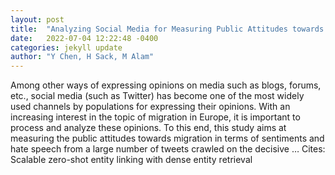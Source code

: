 ```yaml
---
layout: post
title:  "Analyzing Social Media for Measuring Public Attitudes towards Controversies and their Driving Factors-A Case Study of Migration"
date:   2022-07-04 12:22:48 -0400
categories: jekyll update
author: "Y Chen, H Sack, M Alam"
---
```

Among other ways of expressing opinions on media such as blogs, forums, etc., social media (such as Twitter) has become one of the most widely used channels by populations for expressing their opinions. With an increasing interest in the topic of migration in Europe, it is important to process and analyze these opinions. To this end, this study aims at measuring the public attitudes towards migration in terms of sentiments and hate speech from a large number of tweets crawled on the decisive …
Cites: ‪Scalable zero-shot entity linking with dense entity retrieval‬  